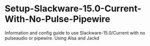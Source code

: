 # Setup-Slackware-15.0-Current-With-No-Pulse-Pipewire
Information and config guide to use Slackware-15.0/Current with no pulseaudio or pipewire. Using  Alsa and Jackd
